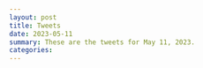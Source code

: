 ```yaml
---
layout: post
title: Tweets
date: 2023-05-11
summary: These are the tweets for May 11, 2023.
categories:
---
```


